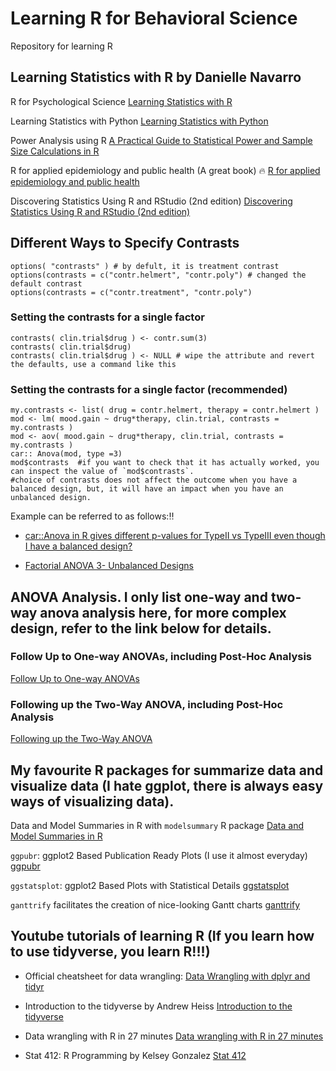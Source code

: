 # Learning R for Behavioral Science
Repository for learning R

## Learning Statistics with R by **Danielle Navarro**

R for Psychological Science
[Learning Statistics with R](https://learningstatisticswithr.com/)

Learning Statistics with Python
[Learning Statistics with Python](https://ethanweed.github.io/pythonbook/landingpage.html)

Power Analysis using R
[A Practical Guide to Statistical Power and Sample Size Calculations in R](https://cran.r-project.org/web/packages/pwrss/vignettes/examples.html#7_Analysis_of_(Co)Variance_(F_Test))

R for applied epidemiology and public health (A great book) :fire:
[R for applied epidemiology and public health](https://epirhandbook.com/en/index.html)

Discovering Statistics Using R and RStudio (2nd edition)
[Discovering Statistics Using R and RStudio (2nd edition)](https://www.discovr.rocks/discovr/)


## Different Ways to Specify Contrasts
```
options( "contrasts" ) # by defult, it is treatment contrast
options(contrasts = c("contr.helmert", "contr.poly") # changed the default contrast
options(contrasts = c("contr.treatment", "contr.poly")
```

### Setting the contrasts for a single factor
```
contrasts( clin.trial$drug ) <- contr.sum(3)
contrasts( clin.trial$drug)
contrasts( clin.trial$drug ) <- NULL # wipe the attribute and revert the defaults, use a command like this
```

### Setting the contrasts for a single factor (recommended)
```
my.contrasts <- list( drug = contr.helmert, therapy = contr.helmert )
mod <- lm( mood.gain ~ drug*therapy, clin.trial, contrasts = my.contrasts )
mod <- aov( mood.gain ~ drug*therapy, clin.trial, contrasts = my.contrasts )
car:: Anova(mod, type =3)
mod$contrasts  #if you want to check that it has actually worked, you can inspect the value of `mod$contrasts`.
#choice of contrasts does not affect the outcome when you have a balanced design, but, it will have an impact when you have an unbalanced design.
```
Example can be referred to as follows::bangbang:
* [car::Anova in R gives different p-values for TypeII vs TypeIII even though I have a balanced design?](https://stackoverflow.com/questions/68741417/caranova-in-r-gives-different-p-values-for-typeii-vs-typeiii-even-though-i-hav)

* [Factorial ANOVA 3- Unbalanced Designs](https://stats.libretexts.org/Bookshelves/Applied_Statistics/Learning_Statistics_with_R_-_A_tutorial_for_Psychology_Students_and_other_Beginners_(Navarro)/16%3A_Factorial_ANOVA/16.10%3A_Factorial_ANOVA_3-_Unbalanced_Designs)

## ANOVA Analysis. I only list one-way and two-way anova analysis here, for more complex design, refer to the link below for details.
### Follow Up to One-way ANOVAs, including Post-Hoc Analysis
[Follow Up to One-way ANOVAs](https://www.alexanderdemos.org/ANOVA6.html)

### Following up the Two-Way ANOVA, including Post-Hoc Analysis
[Following up the Two-Way ANOVA](https://www.alexanderdemos.org/ANOVA9.html#Planned_Comparisons_of_Interaction)

## My favourite R packages for summarize data and visualize data (I hate ggplot, there is always easy ways of visualizing data).
Data and Model Summaries in R with `modelsummary` R package
[Data and Model Summaries in R](https://modelsummary.com/)

`ggpubr`: ggplot2 Based Publication Ready Plots (I use it almost everyday)
[ggpubr](https://rpkgs.datanovia.com/ggpubr/index.html#ggpubr-ggplot2-based-publication-ready-plots)

`ggstatsplot`: ggplot2 Based Plots with Statistical Details
[ggstatsplot](https://indrajeetpatil.github.io/ggstatsplot/)

`ganttrify` facilitates the creation of nice-looking Gantt charts
[ganttrify](https://github.com/giocomai/ganttrify)

## Youtube tutorials of learning R (If you learn how to use tidyverse, you learn R!!!)
* Official cheatsheet for data wrangling:
[Data Wrangling with dplyr and tidyr](https://www.rstudio.com/wp-content/uploads/2015/02/data-wrangling-cheatsheet.pdf)

* Introduction to the tidyverse by Andrew Heiss
  [Introduction to the tidyverse](https://talks.andrewheiss.com/2021-seacen/01-tidyverse.html)

* Data wrangling with R in 27 minutes
[Data wrangling with R in 27 minutes](https://www.youtube.com/watch?v=oXImkptBpqc&t=4s)

* Stat 412: R Programming by Kelsey Gonzalez
[Stat 412](https://www.youtube.com/playlist?list=PL6FsZxVq54ERrlMRNE5aq2qUFH042fbuM)


